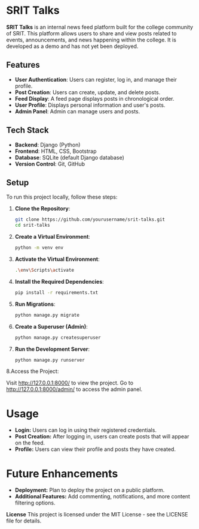 # SRIT Talks

**SRIT Talks** is an internal news feed platform built for the college community of SRIT. This platform allows users to share and view posts related to events, announcements, and news happening within the college. It is developed as a demo and has not yet been deployed.

## Features

- **User Authentication**: Users can register, log in, and manage their profile.
- **Post Creation**: Users can create, update, and delete posts.
- **Feed Display**: A feed page displays posts in chronological order.
- **User Profile**: Displays personal information and user's posts.
- **Admin Panel**: Admin can manage users and posts.

## Tech Stack

- **Backend**: Django (Python)
- **Frontend**: HTML, CSS, Bootstrap
- **Database**: SQLite (default Django database)
- **Version Control**: Git, GitHub

## Setup

To run this project locally, follow these steps:

1. **Clone the Repository**:

   ```bash
   git clone https://github.com/yourusername/srit-talks.git
   cd srit-talks
2. **Create a Virtual Environment**:

   ```bash
   python -m venv env
3. **Activate the Virtual Environment**:

   ```bash
   .\env\Scripts\activate
4. **Install the Required Dependencies**:

   ```bash
   pip install -r requirements.txt
5. **Run Migrations**:

   ```bash
   python manage.py migrate
6. **Create a Superuser (Admin)**:

   ```bash
   python manage.py createsuperuser
7. **Run the Development Server**:

   ```bash
   python manage.py runserver
8.Access the Project:

Visit http://127.0.0.1:8000/ to view the project.
Go to http://127.0.0.1:8000/admin/ to access the admin panel.

# Usage

  - **Login:** Users can log in using their registered credentials.
  - **Post Creation:** After logging in, users can create posts that will appear on the feed.
  - **Profile:** Users can view their profile and posts they have created.
    
# Future Enhancements

  - **Deployment:** Plan to deploy the project on a public platform.
  - **Additional Features:** Add commenting, notifications, and more content filtering options.
    
**License**
This project is licensed under the MIT License - see the LICENSE file for details.
